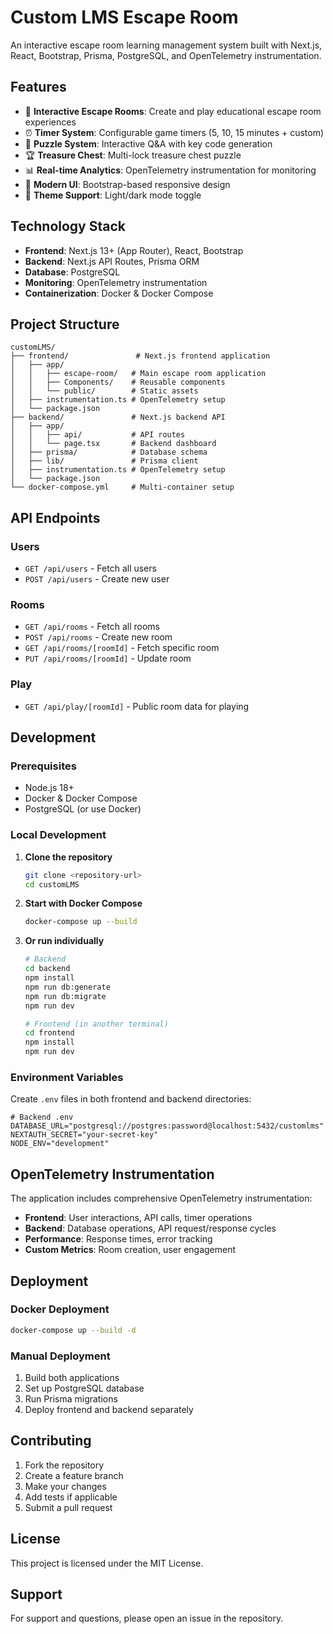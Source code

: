 # Custom LMS Escape Room

An interactive escape room learning management system built with Next.js, React, Bootstrap, Prisma, PostgreSQL, and OpenTelemetry instrumentation.

## Features

- 🏰 **Interactive Escape Rooms**: Create and play educational escape room experiences
- ⏰ **Timer System**: Configurable game timers (5, 10, 15 minutes + custom)
- 🧩 **Puzzle System**: Interactive Q&A with key code generation
- 🏆 **Treasure Chest**: Multi-lock treasure chest puzzle
- 📊 **Real-time Analytics**: OpenTelemetry instrumentation for monitoring
- 🎨 **Modern UI**: Bootstrap-based responsive design
- 🌙 **Theme Support**: Light/dark mode toggle

## Technology Stack

- **Frontend**: Next.js 13+ (App Router), React, Bootstrap
- **Backend**: Next.js API Routes, Prisma ORM
- **Database**: PostgreSQL
- **Monitoring**: OpenTelemetry instrumentation
- **Containerization**: Docker & Docker Compose

## Project Structure

```
customLMS/
├── frontend/               # Next.js frontend application
│   ├── app/
│   │   ├── escape-room/   # Main escape room application
│   │   ├── Components/    # Reusable components
│   │   └── public/        # Static assets
│   ├── instrumentation.ts # OpenTelemetry setup
│   └── package.json
├── backend/               # Next.js backend API
│   ├── app/
│   │   ├── api/           # API routes
│   │   └── page.tsx       # Backend dashboard
│   ├── prisma/            # Database schema
│   ├── lib/               # Prisma client
│   ├── instrumentation.ts # OpenTelemetry setup
│   └── package.json
└── docker-compose.yml     # Multi-container setup
```

## API Endpoints

### Users
- `GET /api/users` - Fetch all users
- `POST /api/users` - Create new user

### Rooms
- `GET /api/rooms` - Fetch all rooms
- `POST /api/rooms` - Create new room
- `GET /api/rooms/[roomId]` - Fetch specific room
- `PUT /api/rooms/[roomId]` - Update room

### Play
- `GET /api/play/[roomId]` - Public room data for playing

## Development

### Prerequisites
- Node.js 18+
- Docker & Docker Compose
- PostgreSQL (or use Docker)

### Local Development

1. **Clone the repository**
   ```bash
   git clone <repository-url>
   cd customLMS
   ```

2. **Start with Docker Compose**
   ```bash
   docker-compose up --build
   ```

3. **Or run individually**
   ```bash
   # Backend
   cd backend
   npm install
   npm run db:generate
   npm run db:migrate
   npm run dev

   # Frontend (in another terminal)
   cd frontend
   npm install
   npm run dev
   ```

### Environment Variables

Create `.env` files in both frontend and backend directories:

```env
# Backend .env
DATABASE_URL="postgresql://postgres:password@localhost:5432/customlms"
NEXTAUTH_SECRET="your-secret-key"
NODE_ENV="development"
```

## OpenTelemetry Instrumentation

The application includes comprehensive OpenTelemetry instrumentation:

- **Frontend**: User interactions, API calls, timer operations
- **Backend**: Database operations, API request/response cycles
- **Performance**: Response times, error tracking
- **Custom Metrics**: Room creation, user engagement

## Deployment

### Docker Deployment
```bash
docker-compose up --build -d
```

### Manual Deployment
1. Build both applications
2. Set up PostgreSQL database
3. Run Prisma migrations
4. Deploy frontend and backend separately

## Contributing

1. Fork the repository
2. Create a feature branch
3. Make your changes
4. Add tests if applicable
5. Submit a pull request

## License

This project is licensed under the MIT License.

## Support

For support and questions, please open an issue in the repository.
